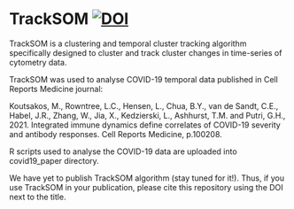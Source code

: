 # TrackSOM [![DOI](https://zenodo.org/badge/290943207.svg)](https://zenodo.org/badge/latestdoi/290943207)

TrackSOM is a clustering and temporal cluster tracking algorithm specifically designed to cluster and track cluster changes in time-series of cytometry data.

TrackSOM was used to analyse COVID-19 temporal data published in Cell Reports Medicine journal:

Koutsakos, M., Rowntree, L.C., Hensen, L., Chua, B.Y., van de Sandt, C.E., Habel, J.R., Zhang, W., Jia, X., Kedzierski, L., Ashhurst, T.M. and Putri, G.H., 2021. Integrated immune dynamics define correlates of COVID-19 severity and antibody responses. Cell Reports Medicine, p.100208.

R scripts used to analyse the COVID-19 data are uploaded into covid19_paper directory.

We have yet to publish TrackSOM algorithm (stay tuned for it!). Thus, if you use TrackSOM in your publication, please cite this repository using the DOI next to the title.
